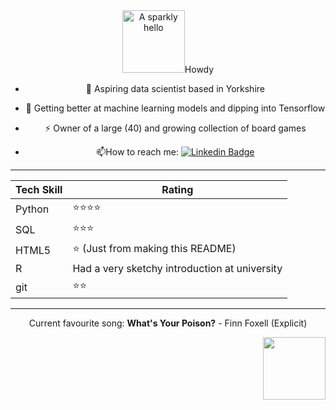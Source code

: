 <!---
Crankles/Crankles is a ✨ special ✨ repository because its `README.md` (this file) appears on your GitHub profile.
You can click the Preview link to take a look at your changes.
--->
<div id="header" align="center">
 <img alt="A sparkly hello" src="https://media.giphy.com/media/iDbDicWr95THaVsuIF/giphy.gif" width="100>
</div>

---

## Howdy

- :telescope: Aspiring data scientist based in Yorkshire

- :seedling: Getting better at machine learning models and dipping into Tensorflow

- :zap: Owner of a large (40) and growing collection of board games

- :mailbox:How to reach me: [![Linkedin Badge](https://img.shields.io/badge/-Mark-blue?style=flat&logo=Linkedin&logoColor=white)](https://www.linkedin.com/in/mark-davies-/)

---

| Tech Skill | Rating |
| --- | --- |
|Python | ⭐⭐⭐⭐ |
| SQL | ⭐⭐⭐|
| HTML5 | ⭐ (Just from making this README)|
| R | Had a very sketchy introduction at university |
| git | ⭐⭐ |

---

Current favourite song: __What's Your Poison?__ - Finn Foxell (Explicit)

<div id="footer" align="right">
  <img src="https://media.giphy.com/media/yT1xFGYFvln0zSaloc/giphy.gif" width="100">
</div>
